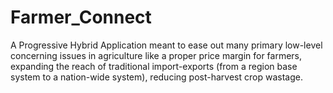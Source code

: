 # Farmer_Connect
A Progressive Hybrid Application meant to ease out many primary low-level concerning issues in agriculture like a proper price margin for farmers, expanding the reach of traditional import-exports (from a region base system to a nation-wide system), reducing post-harvest crop wastage.
